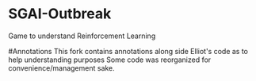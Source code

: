 # SGAI-Outbreak
Game to understand Reinforcement Learning

#Annotations
  This fork contains annotations along side Elliot's code as to help understanding purposes
  Some code was reorganized for convenience/management sake.

